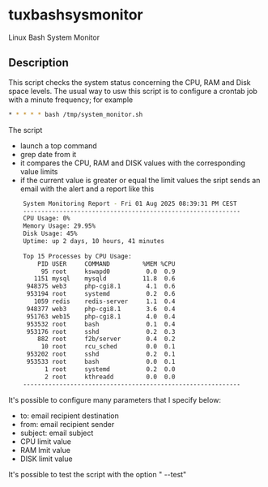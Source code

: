 # tuxbashsysmonitor
Linux Bash System Monitor

## Description

This script checks the system status concerning the CPU, RAM and Disk space levels.
The usual way to usw this script is to configure a crontab job with a minute frequency; for example
```bash
* * * * * bash /tmp/system_monitor.sh
```

The script
- launch a top command
- grep date from it
- it compares the CPU, RAM and DISK values with the corresponding value limits
- if the current value is greater or equal the limit values the sript sends an email with the alert and a report like this

```bash    
    System Monitoring Report - Fri 01 Aug 2025 08:39:31 PM CEST
    ------------------------------------------------------------
    CPU Usage: 0%
    Memory Usage: 29.95%
    Disk Usage: 45%
    Uptime: up 2 days, 10 hours, 41 minutes
    
    Top 15 Processes by CPU Usage:
        PID USER     COMMAND         %MEM %CPU
         95 root     kswapd0          0.0  0.9
       1151 mysql    mysqld          11.8  0.6
     948375 web3     php-cgi8.1       4.1  0.6
     953194 root     systemd          0.2  0.6
       1059 redis    redis-server     1.1  0.4
     948377 web3     php-cgi8.1       3.6  0.4
     951763 web15    php-cgi8.1       4.0  0.4
     953532 root     bash             0.1  0.4
     953176 root     sshd             0.2  0.3
        882 root     f2b/server       0.4  0.2
         10 root     rcu_sched        0.0  0.1
     953202 root     sshd             0.2  0.1
     953533 root     bash             0.0  0.1
          1 root     systemd          0.2  0.0
          2 root     kthreadd         0.0  0.0
    ------------------------------------------------------------
```

  
It's possible to configure many parameters that I specify below:
- to: email recipient destination
- from: email recipient sender
- subject: email subject
- CPU limit value
- RAM lmit value
- DISK limit value

It's possible to test the script with the option " --test"


